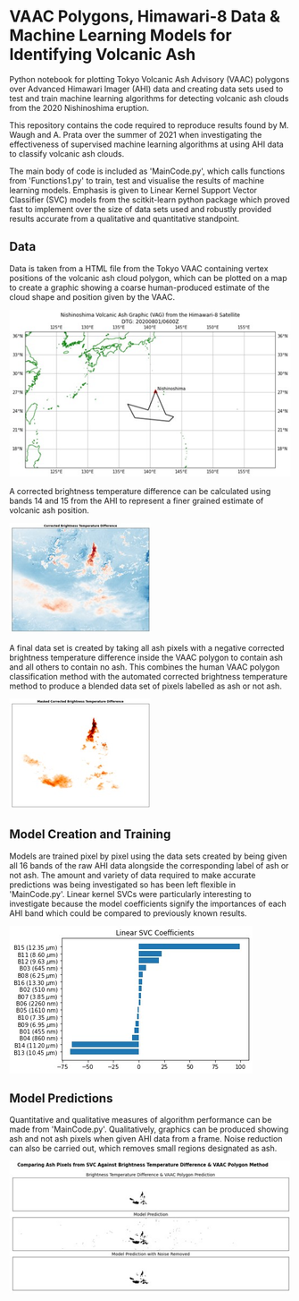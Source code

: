# VAAC Polygons, Himawari-8 Data & Machine Learning Models for Identifying Volcanic Ash
Python notebook for plotting Tokyo Volcanic Ash Advisory (VAAC) polygons over Advanced Himawari Imager (AHI) data and creating data sets used to test and train machine learning algorithms for detecting volcanic ash clouds from the 2020 Nishinoshima eruption.

This repository contains the code required to reproduce results found by M. Waugh and A. Prata over the summer of 2021 when investigating the effectiveness of supervised machine learning algorithms at using AHI data to classify volcanic ash clouds. 

The main body of code is included as 'MainCode.py', which calls functions from 'Functions1.py' to train, test and visualise the results of machine learning models. Emphasis is given to Linear Kernel Support Vector Classifier (SVC) models from the scitkit-learn python package which proved fast to implement over the size of data sets used and robustly provided results accurate from a qualitative and quantitative standpoint.

## Data
Data is taken from a HTML file from the Tokyo VAAC containing vertex positions of the volcanic ash cloud polygon, which can be plotted on a map to create a graphic showing a coarse human-produced estimate of the cloud shape and position given by the VAAC.

![Example Volcanic Ash Graphic](/figures/ex_VAG.jpg)

A corrected brightness temperature difference can be calculated using bands 14 and 15 from the AHI to represent a finer grained estimate of volcanic ash position.

![Example Corrected Brightness Temperature Difference Representation](/figures/ex_BTD.jpg)

A final data set is created by taking all ash pixels with a negative corrected brightness temperature difference inside the VAAC polygon to contain ash and all others to contain no ash. This combines the human VAAC polygon classification method with the automated corrected brightness temperature method to produce a blended data set of pixels labelled as ash or not ash.

![Example Data Set](/figures/ex_dataset.jpg)


## Model Creation and Training
Models are trained pixel by pixel using the data sets created by being given all 16 bands of the raw AHI data alongside the corresponding label of ash or not ash. The amount and variety of data required to make accurate predictions was being investigated so has been left flexible in 'MainCode.py'. Linear kernel SVCs were particularly interesting to investigate because the model coefficients signify the importances of each AHI band which could be compared to previously known results.

![Example Linear Kernel Support Vector Classifier Coefficients](/figures/ex_coefficients.jpg)


## Model Predictions
Quantitative and qualitative measures of algorithm performance can be made from 'MainCode.py'. Qualitatively, graphics can be produced showing ash and not ash pixels when given AHI data from a frame. Noise reduction can also be carried out, which removes small regions designated as ash.

![Example Predictions Given by a Linear Kernel Support Vector Classifier Run Over An AHI Segment](/figures/ex_prediction.jpg)
